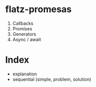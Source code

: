 # flatz-promesas
1. Callbacks
2. Promises
3. Generators
4. Async / await

# Index
- explanation
- sequential (simple, problem, solution)
